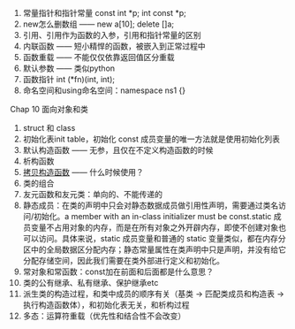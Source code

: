 <!--
 * @Description: As vividly shown in the code, 
 * @Version: 2.0
 * @Author: pen9u1nee
 * @Date: 2023-11-08 14:13:17
 * @LastEditors: pen9u1nee
 * @LastEditTime: 2023-11-09 15:02:07
-->
1. 常量指针和指针常量 const int *p; int const *p;
2. new怎么删数组 —— new a[10]; delete []a;
3. 引用、引用作为函数的入参，引用和指针常量的区别
4. 内联函数 —— 短小精悍的函数，被嵌入到正常过程中
5. 函数重载 —— 不能仅仅依靠返回值区分重载
6. 默认参数 —— 类似python
7. 函数指针 int (*fn)(int, int);
8. 命名空间和using命名空间：namespace ns1 {}

Chap 10 面向对象和类
1. struct 和 class
2. 初始化表init table，初始化 const 成员变量的唯一方法就是使用初始化列表
3. 默认构造函数 —— 无参，且仅在不定义构造函数的时候
4. 析构函数
5. <a href=https://blog.csdn.net/qq_43519886/article/details/105170209>拷贝构造函数</a> —— 什么时候使用？
6. 类的组合
7. 友元函数和友元类：单向的、不能传递的
8. 静态成员：在类的声明中只会对静态数据成员做引用性声明，需要通过类名访问/初始化。a member with an in-class initializer must be const.static 成员变量不占用对象的内存，而是在所有对象之外开辟内存，即使不创建对象也可以访问。具体来说，static 成员变量和普通的 static 变量类似，都在内存分区中的全局数据区分配内存；静态常量属性在类声明中只是声明，并没有给它分配存储空间，因此我们需要在类外部进行定义和初始化。
9. 常对象和常函数：const加在前面和后面都是什么意思？
10. 类的公有继承、私有继承、保护继承etc
11. 派生类的构造过程，和类中成员的顺序有关（基类 -> 匹配类成员和构造表 -> 执行构造函数体），和初始化表无关，和析构过程
12. 多态：运算符重载（优先性和结合性不会改变）

